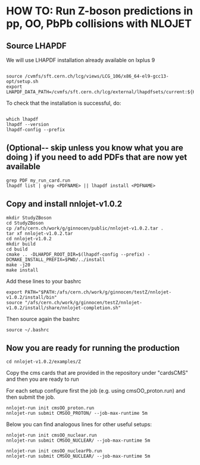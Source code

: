# HOW TO: Run Z-boson predictions in pp, OO, PbPb collisions with NLOJET

## Source LHAPDF

We will use LHAPDF installation already available on lxplus 9
```

source /cvmfs/sft.cern.ch/lcg/views/LCG_106/x86_64-el9-gcc13-opt/setup.sh
export LHAPDF_DATA_PATH=/cvmfs/sft.cern.ch/lcg/external/lhapdfsets/current:${HOME}/.local/share/LHAPDF
```
To check that the installation is successful, do:

```

which lhapdf
lhapdf --version
lhapdf-config --prefix

```

## (Optional-- skip unless you know what you are doing ) if you need to add PDFs that are now yet available 
```
grep PDF my_run_card.run
lhapdf list | grep <PDFNAME> || lhapdf install <PDFNAME>

```

## Copy and install nnlojet-v1.0.2 

```
mkdir StudyZBoson
cd StudyZBoson
cp /afs/cern.ch/work/g/ginnocen/public/nnlojet-v1.0.2.tar .
tar xf nnlojet-v1.0.2.tar
cd nnlojet-v1.0.2
mkdir build
cd build
cmake .. -DLHAPDF_ROOT_DIR=$(lhapdf-config --prefix) -DCMAKE_INSTALL_PREFIX=$PWD/../install
make -j20 
make install 
```

Add these lines to your bashrc 

```
export PATH="$PATH:/afs/cern.ch/work/g/ginnocen/testZ/nnlojet-v1.0.2/install/bin"
source "/afs/cern.ch/work/g/ginnocen/testZ/nnlojet-v1.0.2/install/share/nnlojet-completion.sh"

```

Then source again the bashrc 

```
source ~/.bashrc 
```

## Now you are ready for running the production

```
cd nnlojet-v1.0.2/examples/Z
```

Copy the cms cards that are provided in the repository under "cardsCMS"
and then you are ready to run 

For each setup configure first the job (e.g. using cmsOO_proton.run)
and then submit the job. 

```
nnlojet-run init cmsOO_proton.run
nnlojet-run submit CMSOO_PROTON/ --job-max-runtime 5m
```
Below you can find analogous lines for other useful setups:

```
nnlojet-run init cmsOO_nuclear.run
nnlojet-run submit CMSOO_NUCLEAR/ --job-max-runtime 5m

nnlojet-run init cmsOO_nuclearPb.run
nnlojet-run submit CMSOO_NUCLEAR/ --job-max-runtime 5m

```

